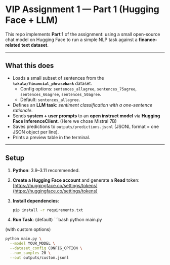 # VIP Assignment 1 — Part 1 (Hugging Face + LLM)

This repo implements **Part 1** of the assignment: using a small open-source chat model on Hugging Face to run a simple NLP task against a **finance-related text dataset**.

---

## What this does

- Loads a small subset of sentences from the **`takala/financial_phrasebank`** dataset.  
  - Config options: `sentences_allagree`, `sentences_75agree`, `sentences_66agree`, `sentences_50agree`.  
  - Default: `sentences_allagree`.
- Defines an **LLM task**: *sentiment classification with a one-sentence rationale*.
- Sends **system + user prompts** to an **open instruct model** via **Hugging Face InferenceClient**. (Here we chose Mistral 7B)
- Saves predictions to `outputs/predictions.jsonl` (JSONL format = one JSON object per line).
- Prints a preview table in the terminal.

---

## Setup

1. **Python**: 3.9–3.11 recommended.

2. **Create a Hugging Face account** and generate a **Read** token:  
   [https://huggingface.co/settings/tokens](https://huggingface.co/settings/tokens)

3. **Install dependencies**:
   ```bash
   pip install -r requirements.txt

4. **Run Task**:
(default) ```bash 
python main.py

(with custom options)
```bash
python main.py \
  --model YOUR_MODEL \
  --dataset_config CONFIG_OPTION \
  --num_samples 20 \
  --out outputs/custom.jsonl
